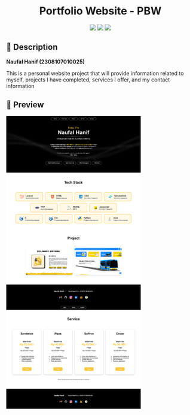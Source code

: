 <!-- Title -->
<div align="center">
    <h1>Portfolio Website - PBW</h1>
</div>

<!-- Badges -->
<div align="center">
    <img src="https://img.shields.io/badge/JavaScript-323330?style=for-the-badge&logo=javascript&logoColor=F7DF1E" /> 
    <img src="https://img.shields.io/badge/HTML5-E34F26?style=for-the-badge&logo=html5&logoColor=white" /> 
    <img src="https://img.shields.io/badge/CSS3-1572B6?style=for-the-badge&logo=css3&logoColor=white" /> 
</div>

<!-- Descriptions -->
<h2>
    📝 Description
</h2>

<b>Naufal Hanif (2308107010025)</b>

This is a personal website project that will provide information related to myself, projects I have completed, services I offer, and my contact information

<!-- Preview -->
<h2>
    📸 Preview
</h2>

<div align="center" style="display: flex; flex-wrap: wrap; flex-direction: row;">
    <img src="https://github.com/naufalhanif25/pbw-portfolio-web/blob/main/page1.png" style="width: 360px; max-width: 100%;" /> 
    <img src="https://github.com/naufalhanif25/pbw-portfolio-web/blob/main/page2.png" style="width: 360px; max-width: 100%;" /> 
</div>